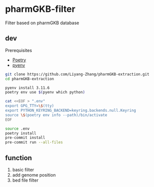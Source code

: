 # pharmGKB-filter

Filter based on pharmGKB database

## dev

Prerequisites

- [Poetry](https://python-poetry.org/)
- [pyenv](https://github.com/pyenv/pyenv)

```bash
git clone https://github.com/Liyang-Zhang/pharmGKB-extraction.git
cd pharmGKB-extraction

pyenv install 3.11.6
poetry env use $(pyenv which python)

cat <<EOF > ".env"
export GPG_TTY=\$(tty)
export PYTHON_KEYRING_BACKEND=keyring.backends.null.Keyring
source \$(poetry env info --path)/bin/activate
EOF

source .env
poetry install
pre-commit install
pre-commit run --all-files
```

## function

1. basic filter
2. add genome position
3. bed file filter
